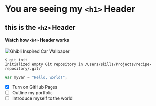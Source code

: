 # You are seeing my `<h1>` Header
## this is the `<h2>` Header

#### Watch how `<h4>` Header works

![Ghibli Inspired Car Wallpaper](https://github.com/user-attachments/assets/8497b47e-05c8-4b5f-8449-c2d640427c11)

```
$ git init
Initialized empty Git repository in /Users/skills/Projects/recipe-repository/.git/
```

``` javascript
var myVar = "Hello, world!";
```
- [x] Turn on GitHub Pages
- [ ] Outline my portfolio
- [ ] Introduce myself to the world
